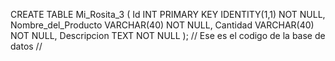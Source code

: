 CREATE TABLE Mi_Rosita_3 (
Id INT PRIMARY KEY IDENTITY(1,1) NOT NULL,
Nombre_del_Producto VARCHAR(40) NOT NULL,
Cantidad VARCHAR(40) NOT NULL,
Descripcion TEXT NOT NULL
);
// Ese es el codigo de la base de datos // 
